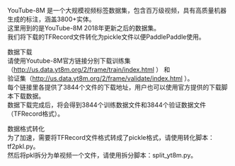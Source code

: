 YouTube-8M 是一个大规模视频标签数据集，包含百万级视频，具有高质量机器生成的标注，涵盖3800+实体。  
这里用到的是YouTube-8M 2018年更新之后的数据集。  
我们将下载的TFRecord文件转化为pickle文件以便PaddlePaddle使用。  

数据下载  
请使用Youtube-8M官方链接分别下载训练集（http://us.data.yt8m.org/2/frame/train/index.html ） 和  
验证集（http://us.data.yt8m.org/2/frame/validate/index.html ）。  
每个链接里各提供了3844个文件的下载地址，用户也可以使用官方提供的下载脚本下载数据。  
数据下载完成后，将会得到3844个训练数据文件和3844个验证数据文件（TFRecord格式）。   

数据格式转化  
为了加速，需要将TFRecord文件格式转成了pickle格式，请使用转化脚本：tf2pkl.py。  
然后将pkl拆分为单视频一个文件，请使用拆分脚本：split_yt8m.py。
